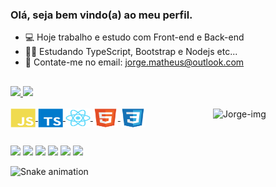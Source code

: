 ### Olá, seja bem vindo(a) ao meu perfil.

- 💻 Hoje trabalho e estudo com Front-end e Back-end
- 👨‍💻 Estudando TypeScript, Bootstrap e Nodejs etc...
- 💬 Contate-me no email: jorge.matheus@outlook.com

##

<div>
  <a href="https://github.com/JorgeMLopes">
  <img height="170em" src="https://github-readme-stats.vercel.app/api?username=JorgeMLopes&show_icons=true&theme=tokyonight&include_all_commits=true&count_private=true"/>
  <img height="170em" src="https://github-readme-stats.vercel.app/api/top-langs/?username=JorgeMLopes&layout=compact&langs_count=7&theme=tokyonight"/>
</div>
  
 <div style="display: inline_block"><br>
  <img align="center" alt="Jorge-Js" height="30" width="40" src="https://raw.githubusercontent.com/devicons/devicon/master/icons/javascript/javascript-plain.svg">
  <img align="center" alt="Jorge-Bt" height="30" width="40" src="https://raw.githubusercontent.com/devicons/devicon/master/icons/typescript/typescript-plain.svg">
  <img align="center" alt="Jorge-React" height="30" width="40" src="https://raw.githubusercontent.com/devicons/devicon/master/icons/react/react-original.svg">
  <img align="center" alt="Jorge-HTML" height="30" width="40" src="https://raw.githubusercontent.com/devicons/devicon/master/icons/html5/html5-original.svg">
  <img align="center" alt="Jorge-CSS" height="30" width="40" src="https://raw.githubusercontent.com/devicons/devicon/master/icons/css3/css3-original.svg">
  <img align="right" alt="Jorge-img" height="180" width="180" src="https://upload.wikimedia.org/wikipedia/commons/thumb/2/20/Musashi_ts_pic.jpg/280px-Musashi_ts_pic.jpg">
</div>
  
## 

<div>
  <a href="1JpStMAGGA6NKiFX1P578TGQMGW8iTZzmA" target="_blank"><img src="https://img.shields.io/badge/Bitcoin-000000?style=for-the-badge&logo=bitcoin&logoColor=white" target="_blank"></a>
  <a href = "mailto:jorge.matheus@outlook.com"><img src="https://img.shields.io/badge/-Gmail-%23333?style=for-the-badge&logo=gmail&logoColor=white" target="_blank"></a>
  <a href="https://discord.com/channels/@me" target="_blank"><img src="https://img.shields.io/badge/Discord-7289DA?style=for-the-badge&logo=discord&logoColor=white" target="_blank"></a> 
  <a href="https://www.linkedin.com/in/jorge-lopes-5b2342210/" target="_blank"><img src="https://img.shields.io/badge/-LinkedIn-%230077B5?style=for-the-badge&logo=linkedin&logoColor=white" target="_blank"></a> 
  <a href="https://t.me/JorgeMLopes" target="_blank"><img src="https://img.shields.io/badge/Telegram-2CA5E0?style=for-the-badge&logo=telegram&logoColor=white" target="_blank"></a>
  <a href="https://open.spotify.com/user/jorge.matheus-br?si=rpKpUbFnQ2exMSDYMUiitg" target="_blank"><img src="https://img.shields.io/badge/Spotify-1ED760?&style=for-the-badge&logo=spotify&logoColor=white" target="_blank"></a>
</div>

![Snake animation](https://github.com/rafaballerini/JorgeMLopes/blob/output/github-contribution-grid-snake.svg)  
  
